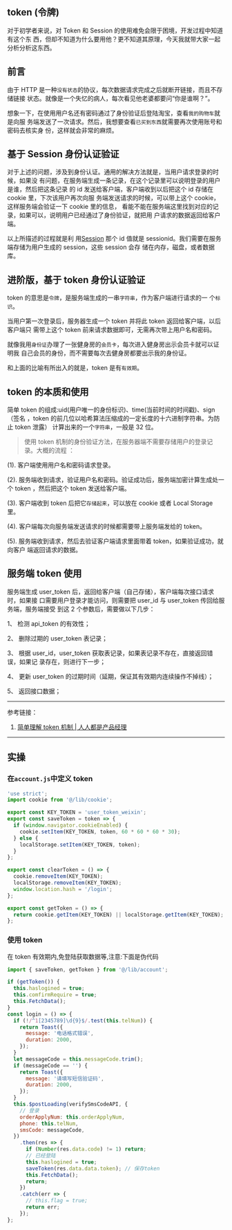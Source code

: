 ## token (令牌)

对于初学者来说，对 Token 和 Session 的使用难免会限于困境，开发过程中知道有这个东
西，但却不知道为什么要用他？更不知道其原理，今天我就带大家一起分析分析这东西。

## 前言

由于 HTTP 是一种`没有状态`的协议，每次数据请求完成之后就断开链接，而且不存储链接
状态。就像是一个失忆的病人，每次看见他老婆都要问“你是谁啊？”。

想象一下，在使用用户名还有密码通过了身份验证后登陆淘宝，查看`我的购物车`就是向服
务端发送了一次请求。然后，我想要查看`已买到东西`就需要再次使用账号和密码去核实身
份，这样就会非常的麻烦。

## 基于 Session 身份认证验证

对于上述的问题，涉及到身份认证。通用的解决方法就是，当用户请求登录的时候，如果没
有问题，在服务端生成一条记录，在这个记录里可以说明登录的用户是谁，然后把这条记录
的 id 发送给客户端，客户端收到以后把这个 id 存储在 cookie 里，下次该用户再次向服
务端发送请求的时候，可以带上这个 cookie，这样服务端会验证一下 cookie 里的信息，
看能不能在服务端这里找到对应的记录，如果可以，说明用户已经通过了身份验证，就把用
户请求的数据返回给客户端。

以上所描述的过程就是利
用[Session](https://blog.csdn.net/hsf15768615284/article/details/73251205) 那个
id 值就是 sessionid。我们需要在服务端存储为用户生成的 session，这些 session 会存
储在内存，磁盘，或者数据库。

## 进阶版，基于 token 身份认证验证

token 的意思是`令牌`，是服务端生成的一串`字符串`，作为客户端进行请求的一
个`标识`。

当用户第一次登录后，服务器生成一个 token 并将此 token 返回给客户端，以后客户端只
需带上这个 token 前来请求数据即可，无需再次带上用户名和密码。

就像我用`身份证`办理了一张健身房的`会员卡`，每次进入健身房出示会员卡就可以证明我
自己会员的身份，而不需要每次去健身房都要出示我的身份证。

和上面的比喻有所出入的就是，token 是有`有效期`。

## token 的本质和使用

简单 token 的组成:uid(用户唯一的身份标识)、time(当前时间的时间戳)、sign（签名
，token 的前几位以哈希算法压缩成的一定长度的十六进制字符串。为防止 token 泄露）
计算出来的一个`字符串`，一般是 32 位。

> 使用 token 机制的身份验证方法，在服务器端不需要存储用户的登录记录。大概的流程
> ：

(1). 客户端使用用户名和密码请求登录。

(2). 服务端收到请求，验证用户名和密码。验证成功后，服务端加密计算生成处一个
token ，然后把这个 token 发送给客户端。

(3). 客户端收到 token 后把它`存储起来`，可以放在 cookie 或者 Local Storage 里。

(4). 客户端每次向服务端发送请求的时候都需要带上服务端发给的 token。

(5). 服务端收到请求，然后去验证客户端请求里面带着 token，如果验证成功，就向客户
端返回请求的数据。

## 服务端 token 使用

服务端生成 user_token 后，返回给客户端（自己存储），客户端每次接口请求时，如果接
口需要用户登录才能访问，则需要把 user_id 与 user_token 传回给服务端，服务端接受
到这 2 个参数后，需要做以下几步：

1、 检测 api_token 的有效性；

2、 删除过期的 user_token 表记录；

3、 根据 user_id，user_token 获取表记录，如果表记录不存在，直接返回错误，如果记
录存在，则进行下一步；

4、 更新 user_token 的过期时间（延期，保证其有效期内连续操作不掉线）；

5、 返回接口数据；

---

参考链接：

1. [简单理解 token 机制 | 人人都是产品经理](http://www.woshipm.com/pd/877760.html)

---

## 实操

### 在`account.js`中定义 token

```javascript
'use strict';
import cookie from '@/lib/cookie';

export const KEY_TOKEN = 'user_token_weixin';
export const saveToken = token => {
  if (window.navigator.cookieEnabled) {
    cookie.setItem(KEY_TOKEN, token, 60 * 60 * 60 * 30);
  } else {
    localStorage.setItem(KEY_TOKEN, token);
  }
};

export const clearToken = () => {
  cookie.removeItem(KEY_TOKEN);
  localStorage.removeItem(KEY_TOKEN);
  window.location.hash = '/login';
};

export const getToken = () => {
  return cookie.getItem(KEY_TOKEN) || localStorage.getItem(KEY_TOKEN);
};
```

### 使用 token

在 token 有效期内,免登陆获取数据等,注意:下面是伪代码

```javascript
import { saveToken, getToken } from '@/lib/account';

if (getToken()) {
  this.haslogined = true;
  this.comfirmRequire = true;
  this.FetchData();
}
const login = () => {
  if (!/^1[2345789]\d{9}$/.test(this.telNum)) {
    return Toast({
      message: '电话格式错误',
      duration: 2000,
    });
  }
  let messageCode = this.messageCode.trim();
  if (messageCode == '') {
    return Toast({
      message: '请填写短信验证码',
      duration: 2000,
    });
  }
  this.$postLoading(verifySmsCodeAPI, {
    // 登录
    orderApplyNum: this.orderApplyNum,
    phone: this.telNum,
    smsCode: messageCode,
  })
    .then(res => {
      if (Number(res.data.code) != 1) return;
      // 已经登陆
      this.haslogined = true;
      saveToken(res.data.data.token); // 保存token
      this.FetchData();
      return;
    })
    .catch(err => {
      // this.flag = true;
      return err;
    });
};
```
